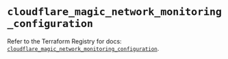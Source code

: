 # `cloudflare_magic_network_monitoring_configuration`

Refer to the Terraform Registry for docs: [`cloudflare_magic_network_monitoring_configuration`](https://registry.terraform.io/providers/cloudflare/cloudflare/5.9.0/docs/resources/magic_network_monitoring_configuration).
